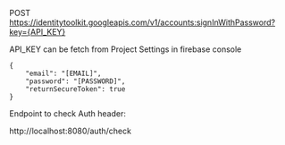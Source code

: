 POST
https://identitytoolkit.googleapis.com/v1/accounts:signInWithPassword?key={API_KEY}

API_KEY can be fetch from Project Settings in firebase console
~~~
{
    "email": "[EMAIL]",
    "password": "[PASSWORD]",
    "returnSecureToken": true
}
~~~


Endpoint to check Auth header:

http://localhost:8080/auth/check
